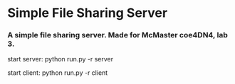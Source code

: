 # Simple File Sharing Server

### A simple file sharing server. Made for McMaster coe4DN4, lab 3.

start server:
    python run.py -r server

start client:
    python run.py -r client
